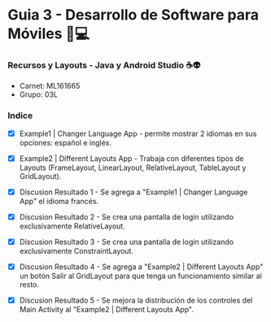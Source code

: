 # Guia 3 - Desarrollo de Software para Móviles 📱💻
### Recursos y Layouts - Java y Android Studio ☕👽

- Carnet: ML161665
- Grupo: 03L

### Indice
- [x] Example1 | Changer Language App - permite mostrar 2 idiomas en sus opciones: español e inglés.
- [x] Example2 | Different Layouts App - Trabaja con diferentes tipos de Layouts (FrameLayout, LinearLayout, RelativeLayout, TableLayout y GridLayout).
- [x] Discusion Resultado 1 - Se agrega a "Example1 | Changer Language App" el idioma francés.
- [x] Discusion Resultado 2 - Se crea una pantalla de login utilizando exclusivamente RelativeLayout.
- [x] Discusion Resultado 3 - Se crea una pantalla de login utilizando exclusivamente ConstraintLayout.
- [x] Discusion Resultado 4 - Se agrega a "Example2 | Different Layouts App" un botón Salir al GridLayout para que tenga un funcionamiento similar al resto.
- [x] Discusion Resultado 5 - Se mejora la distribución de los controles del Main Activity al "Example2 | Different Layouts App".


